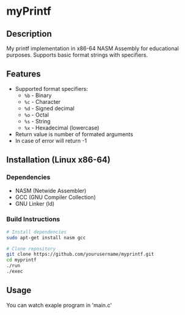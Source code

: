 # myPrintf

## Description
My printf implementation in x86-64 NASM Assembly for educational purposes. Supports basic format strings with specifiers.

## Features

- Supported format specifiers:
  - `%b` - Binary
  - `%c` - Character
  - `%d` - Signed decimal
  - `%o` - Octal
  - `%s` - String
  - `%x` - Hexadecimal (lowercase)
- Return value is number of formated arguments
- In case of error will return -1

## Installation (Linux x86-64)

### Dependencies
- NASM (Netwide Assembler)
- GCC (GNU Compiler Collection)
- GNU Linker (ld)

### Build Instructions
```bash
# Install dependencies
sudo apt-get install nasm gcc

# Clone repository
git clone https://github.com/yourusername/myprintf.git
cd myprintf
./run
./exec
```


## Usage
You can watch exaple program in 'main.c'

